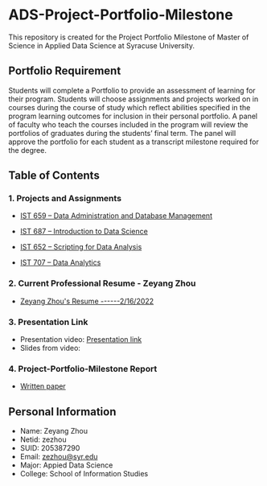 # ADS-Project-Portfolio-Milestone
This repository is created for the Project Portfolio Milestone of Master of Science in Applied Data Science at Syracuse University. 

## Portfolio Requirement
Students will complete a Portfolio to provide an assessment of learning for their program. Students will choose assignments and projects worked on in courses during the course of study which reflect abilities specified in the program learning outcomes for inclusion in their personal portfolio. A panel of faculty who teach the courses included in the program will review the portfolios of graduates during the students’ final term. The panel will approve the portfolio for each student as a transcript milestone required for the degree.

## Table of Contents
### 1. Projects and Assignments
* [IST 659 – Data Administration and Database Management](https://github.com/wozhouwozhou/ADS-Project-Portfolio-Milestone/tree/main/IST%20659)

* [IST 687 – Introduction to Data Science](https://github.com/wozhouwozhou/ADS-Project-Portfolio-Milestone/tree/main/IST%20687)

* [IST 652 – Scripting for Data Analysis](https://github.com/wozhouwozhou/ADS-Project-Portfolio-Milestone/tree/main/IST%20652)

* [IST 707 – Data Analytics](https://github.com/wozhouwozhou/ADS-Project-Portfolio-Milestone/tree/main/IST%20707)
### 2. Current Professional Resume - Zeyang Zhou
* [Zeyang Zhou's Resume ------2/16/2022](https://github.com/wozhouwozhou/ADS-Project-Portfolio-Milestone/blob/main/Resume-Zeyang%20Zhou%20(Jason%20Zhou).pdf)

### 3. Presentation Link
* Presentation video: [Presentation link](https://video.syr.edu/media/t/1_r9nr5jjl)
* Slides from video: 
### 4. Project-Portfolio-Milestone Report
* [Written paper](https://github.com/wozhouwozhou/ADS-Project-Portfolio-Milestone/blob/main/ADS-Project-portfolio-milestone-zezhou.pdf)
## Personal Information
* Name: Zeyang Zhou
* Netid: zezhou
* SUID: 205387290
* Email: zezhou@syr.edu
* Major: Appied Data Science
* College: School of Information Studies
